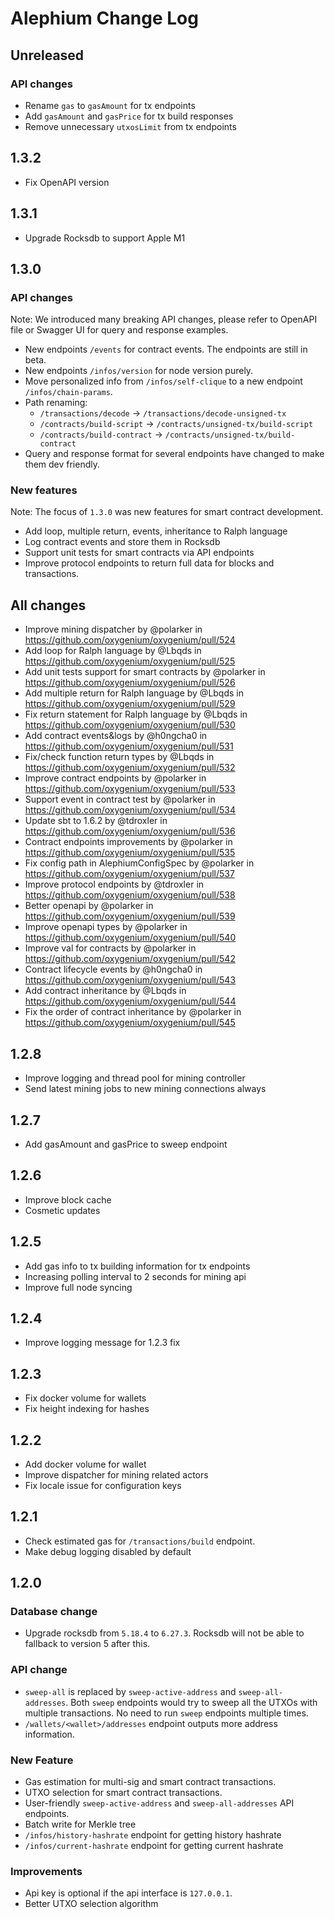 # Alephium Change Log

## Unreleased

### API changes
* Rename `gas` to `gasAmount` for tx endpoints
* Add `gasAmount` and `gasPrice` for tx build responses
* Remove unnecessary `utxosLimit` from tx endpoints

## 1.3.2

* Fix OpenAPI version

## 1.3.1

* Upgrade Rocksdb to support Apple M1

## 1.3.0

### API changes
Note: We introduced many breaking API changes, please refer to OpenAPI file or Swagger UI for query and response examples.
* New endpoints `/events` for contract events. The endpoints are still in beta.
* New endpoints `/infos/version` for node version purely.
* Move personalized info from `/infos/self-clique` to a new endpoint `/infos/chain-params`.
* Path renaming:
  * `/transactions/decode` -> `/transactions/decode-unsigned-tx`
  * `/contracts/build-script` -> `/contracts/unsigned-tx/build-script`
  * `/contracts/build-contract` -> `/contracts/unsigned-tx/build-contract`
* Query and response format for several endpoints have changed to make them dev friendly.

### New features
Note: The focus of `1.3.0` was new features for smart contract development.
* Add loop, multiple return, events, inheritance to Ralph language
* Log contract events and store them in Rocksdb
* Support unit tests for smart contracts via API endpoints
* Improve protocol endpoints to return full data for blocks and transactions.

## All changes
* Improve mining dispatcher by @polarker in https://github.com/oxygenium/oxygenium/pull/524
* Add loop for Ralph language by @Lbqds in https://github.com/oxygenium/oxygenium/pull/525
* Add unit tests support for smart contracts by @polarker in https://github.com/oxygenium/oxygenium/pull/526
* Add multiple return for Ralph language by @Lbqds in https://github.com/oxygenium/oxygenium/pull/529
* Fix return statement for Ralph language by @Lbqds in https://github.com/oxygenium/oxygenium/pull/530
* Add contract events&logs by @h0ngcha0 in https://github.com/oxygenium/oxygenium/pull/531
* Fix/check function return types by @Lbqds in https://github.com/oxygenium/oxygenium/pull/532
* Improve contract endpoints by @polarker in https://github.com/oxygenium/oxygenium/pull/533
* Support event in contract test by @polarker in https://github.com/oxygenium/oxygenium/pull/534
* Update sbt to 1.6.2 by @tdroxler in https://github.com/oxygenium/oxygenium/pull/536
* Contract endpoints improvements by @polarker in https://github.com/oxygenium/oxygenium/pull/535
* Fix config path in AlephiumConfigSpec by @polarker in https://github.com/oxygenium/oxygenium/pull/537
* Improve protocol endpoints by @tdroxler in https://github.com/oxygenium/oxygenium/pull/538
* Better openapi by @polarker in https://github.com/oxygenium/oxygenium/pull/539
* Improve openapi types by @polarker in https://github.com/oxygenium/oxygenium/pull/540
* Improve val for contracts by @polarker in https://github.com/oxygenium/oxygenium/pull/542
* Contract lifecycle events by @h0ngcha0 in https://github.com/oxygenium/oxygenium/pull/543
* Add contract inheritance by @Lbqds in https://github.com/oxygenium/oxygenium/pull/544
* Fix the order of contract inheritance by @polarker in https://github.com/oxygenium/oxygenium/pull/545

## 1.2.8
* Improve logging and thread pool for mining controller
* Send latest mining jobs to new mining connections always

## 1.2.7
* Add gasAmount and gasPrice to sweep endpoint

## 1.2.6
* Improve block cache
* Cosmetic updates

## 1.2.5

* Add gas info to tx building information for tx endpoints
* Increasing polling interval to 2 seconds for mining api
* Improve full node syncing

## 1.2.4

* Improve logging message for 1.2.3 fix

## 1.2.3

* Fix docker volume for wallets
* Fix height indexing for hashes

## 1.2.2

* Add docker volume for wallet
* Improve dispatcher for mining related actors
* Fix locale issue for configuration keys

## 1.2.1

* Check estimated gas for `/transactions/build` endpoint.
* Make debug logging disabled by default

## 1.2.0

### Database change
* Upgrade rocksdb from `5.18.4` to `6.27.3`. Rocksdb will not be able to fallback to version 5 after this.

### API change
* `sweep-all` is replaced by `sweep-active-address` and `sweep-all-addresses`.
Both `sweep` endpoints would try to sweep all the UTXOs with multiple transactions.
No need to run `sweep` endpoints multiple times.
* `/wallets/<wallet>/addresses` endpoint outputs more address information.

### New Feature
* Gas estimation for multi-sig and smart contract transactions.
* UTXO selection for smart contract transactions.
* User-friendly `sweep-active-address` and `sweep-all-addresses` API endpoints.
* Batch write for Merkle tree
* `/infos/history-hashrate` endpoint for getting history hashrate
* `/infos/current-hashrate` endpoint for getting current hashrate

### Improvements
* Api key is optional if the api interface is `127.0.0.1`.
* Better UTXO selection algorithm

